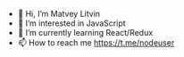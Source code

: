 - 👋 Hi, I’m Matvey Litvin
- 👀 I’m interested in JavaScript
- 🌱 I’m currently learning React/Redux
- 📫 How to reach me https://t.me/nodeuser

<!---
barnacle01/barnacle01 is a ✨ special ✨ repository because its `README.md` (this file) appears on your GitHub profile.
You can click the Preview link to take a look at your changes.
--->

